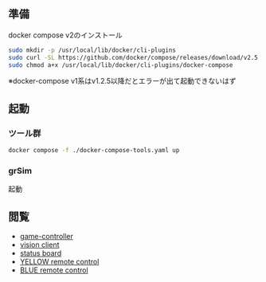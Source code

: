 ## 準備
docker compose v2のインストール
```bash
sudo mkdir -p /usr/local/lib/docker/cli-plugins
sudo curl -SL https://github.com/docker/compose/releases/download/v2.5.0/docker-compose-linux-x86_64 -o /usr/local/lib/docker/cli-plugins/docker-compose
sudo chmod a+x /usr/local/lib/docker/cli-plugins/docker-compose
```
※docker-compose v1系はv1.2.5以降だとエラーが出て起動できないはず

## 起動
### ツール群
```bash
docker compose -f ./docker-compose-tools.yaml up
```

### grSim
起動

## 閲覧

- [game-controller](http://localhost:8081)
- [vision client](http://localhost:8082)
- [status board](http://localhost:8083)
- [YELLOW remote control](http://localhost:8084)
- [BLUE remote control](http://localhost:8085)
